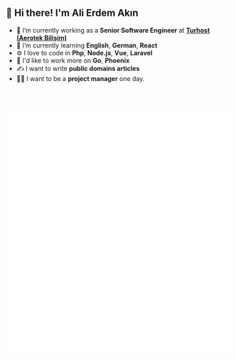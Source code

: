 ## 👋 Hi there! I'm Ali Erdem Akın

- 🔭   I’m currently working as a **Senior Software Engineer** at **[Turhost (Aerotek Bilişim)](https://www.turhost.com/)**
- 🌱   I’m currently learning **English**, **German**, **React**
- ⚙️   I love to code in **Php**, **Node.js**, **Vue**, **Laravel**
- 🔭   I'd like to work more on **Go**, **Phoenix**
- ✍️   I want to write **public domains articles**
- 🐱‍🏍   I want to be a **project manager** one day.

<br />
<br />
<p align="center">
  <img src="/github-metrics.svg" />
</p>
